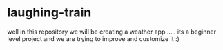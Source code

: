 # laughing-train
well in this repository we will be creating a weather app ..... its a beginner level project and we are trying to improve and customize it :)
